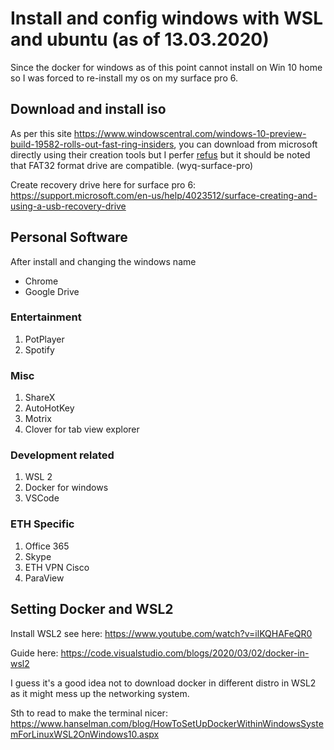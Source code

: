 # Install and config windows with WSL and ubuntu (as of 13.03.2020)

Since the docker for windows as of this point cannot install on Win 10 home so I was forced to re-install my os on my surface pro 6.

## Download and install iso

As per this site https://www.windowscentral.com/windows-10-preview-build-19582-rolls-out-fast-ring-insiders, you can download from microsoft directly using their creation tools but I perfer [refus](https://rufus.ie/) but it should be noted that FAT32 format drive are compatible. (wyq-surface-pro)

Create recovery drive here for surface pro 6: https://support.microsoft.com/en-us/help/4023512/surface-creating-and-using-a-usb-recovery-drive

## Personal Software

After install and changing the windows name

* Chrome
* Google Drive

### Entertainment 

1. PotPlayer
2. Spotify

### Misc

1. ShareX
2. AutoHotKey
3. Motrix
4. Clover for tab view explorer

### Development related

1. WSL 2
2. Docker for windows
3. VSCode

### ETH Specific 

1. Office 365
2. Skype
3. ETH VPN Cisco
4. ParaView

## Setting Docker and WSL2

Install WSL2 see here: https://www.youtube.com/watch?v=ilKQHAFeQR0

Guide here: https://code.visualstudio.com/blogs/2020/03/02/docker-in-wsl2

I guess it's a good idea not to download docker in different distro in WSL2 as it might mess up the networking system.

Sth to read to make the terminal nicer: https://www.hanselman.com/blog/HowToSetUpDockerWithinWindowsSystemForLinuxWSL2OnWindows10.aspx
